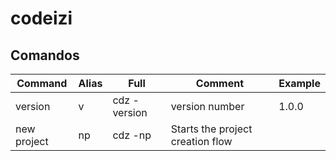 # codeizi

## Comandos

| Command| Alias|Full| Comment| Example |
|---|---|---|---|---|
| version| v|cdz  -version |version number| 1.0.0|
| new project| np |cdz -np |Starts the project creation flow||
